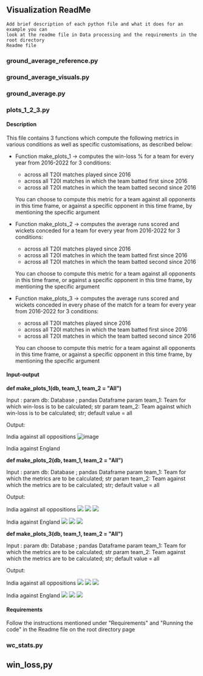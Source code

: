 ## Visualization ReadMe

    Add brief description of each python file and what it does for an example you can
    look at the readme file in Data processing and the requirements in the root directory 
    Readme file

### ground_average_reference.py

### ground_average_visuals.py

### ground_average.py

### plots_1_2_3.py

#### Description

This file contains 3 functions which compute the following metrics in various conditions as well as specific customisations, as described below:

* Function make_plots_1 -> computes the win-loss % for a team for every year from 2016-2022 for 3 conditions:
    * across all T20I matches played since 2016
    * across all T20I matches in which the team batted first since 2016
    * across all T20I matches in which the team batted second since 2016
    
    You can choose to compute this metric for a team against all opponents in this time frame, or against a specific opponent in this time frame, by mentioning the specific argument
    
* Function make_plots_2 -> computes the average runs scored and wickets conceded for a team for every year from 2016-2022 for 3 conditions:
    * across all T20I matches played since 2016
    * across all T20I matches in which the team batted first since 2016
    * across all T20I matches in which the team batted second since 2016
    
    You can choose to compute this metric for a team against all opponents in this time frame, or against a specific opponent in this time frame, by mentioning the specific argument
    
* Function make_plots_3 -> computes the average runs scored and wickets conceded in every phase of the match for a team for every year from 2016-2022 for 3 conditions:
    * across all T20I matches played since 2016
    * across all T20I matches in which the team batted first since 2016
    * across all T20I matches in which the team batted second since 2016
    
    You can choose to compute this metric for a team against all opponents in this time frame, or against a specific opponent in this time frame, by mentioning the specific argument
    
#### Input-output

**def make_plots_1(db, team_1, team_2 = "All")** 

Input : 
param db: Database ; pandas Dataframe
param team_1: Team for which win-loss is to be calculated; str
param team_2: Team against which win-loss is to be calculated; str; default value = all

Output:

India against all oppositions
![image](https://user-images.githubusercontent.com/64548290/205230518-472b1602-9d87-4ecd-b599-ffd30f12736d.png)

India against England


**def make_plots_2(db, team_1, team_2 = "All")**

Input : 
param db: Database ; pandas Dataframe
param team_1: Team for which the metrics are to be calculated; str
param team_2: Team against which the metrics are to be calculated; str; default value = all

Output:

India against all oppositions
![](plots/Avg_runs_wickets_overall_India_All.png)
![](plots/Avg_runs_wickets_bat_first_India_All.png)
![](plots/Avg_runs_wickets_bat_second_India_All.png)

India against England
![](plots/Avg_runs_wickets_overall_India_England.png)
![](plots/Avg_runs_wickets_bat_first_India_England.png)
![](plots/Avg_runs_wickets_bat_second_India_England.png)

**def make_plots_3(db, team_1, team_2 = "All")**

Input : 
param db: Database ; pandas Dataframe
param team_1: Team for which the metrics are to be calculated; str
param team_2: Team against which the metrics are to be calculated; str; default value = all

Output:

India against all oppositions
![](plots/Phases_runs_wickets_overall_India_All.png)
![](plots/Phases_runs_wickets_bat_first_India_All.png)
![](plots/Phases_runs_wickets_bat_second_India_All.png)

India against England
![](plots/Phases_runs_wickets_overall_India_England.png)
![](plots/Phases_runs_wickets_bat_first_India_England.png)
![](plots/Phases_runs_wickets_bat_second_India_England.png)

#### Requirements

Follow the instructions mentioned under "Requirements" and "Running the code" in the Readme file on the root directory page

### wc_stats.py

## win_loss,py 

